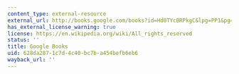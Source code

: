 ```yaml
---
content_type: external-resource
external_url: http://books.google.com/books?id=Hd0TYcBRPkgC&lpg=PP1&pg=PP1#v=onepage&q&f=false
has_external_license_warning: true
license: https://en.wikipedia.org/wiki/All_rights_reserved
status: ''
title: Google Books
uid: 628da287-1c7d-4c40-bc7b-a454befb6eb6
wayback_url: ''
---
```

